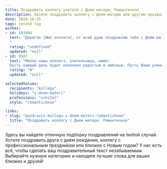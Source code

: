 ```yaml
---
title: Поздравить коллегу учителя с Днем матери. Романтичное
description: Хотите поздравить коллегу с Днем матери или другим праздником? Наш ИИ создаст незабываемое поздравление, а вы обязательно выделитесь среди других.  
date: 2024-10-25
tags: second tag
wishes:
- id: 103404
  text: "Дорогая [Имя коллеги], от всей души поздравляю тебя с Днём матери! Пусть этот светлый праздник наполнит твоё сердце безграничной любовью, нежностью и счастьем, подобно тому, как твой талант учителя озаряет жизни твоих учеников. Ты – воплощение заботы, терпения и мудрости, и пусть твоя любовь к детям всегда будет твоим самым ценным сокровищем. Желаю тебе мира, радости и бесконечного вдохновения!
  "
  rating: "undefined"
  updated: "null"
- id: 9587
  text: "Милая наша коллега, учительница, мама!
  Пусть каждый день будет наполнен радостью и любовью. Пусть Ваши ученики всегда будут послушными и благодарными, пусть Ваши дети растут здоровыми и счастливыми. Пусть в Вашей душе всегда царит весеннее настроение, а в доме будет уютно и тепло. С Днём матери Вас!"
  rating: "0"
  updated: "null"

selectedValues:
  recipients: "kollegu"
  holidays: "s-dnem-materi"
  professions: "uchitel"
  style: "romantichnoe"

links:
- slug: "pozdravit-kollegu-s-dnem-materi-romantichnoe"
  title: "Поздравить коллегу с Днем матери. Романтичное"
---
```


Здесь вы найдете отличную подборку поздравлений на любой случай. 
Хотите поздравить друга с днём рождения, коллегу с профессиональным праздником или близких с Новым годом? У нас есть всё, чтобы сделать ваш поздравительный текст незабываемым. Выбирайте нужную категорию и находите лучшие слова для ваших близких и друзей!
